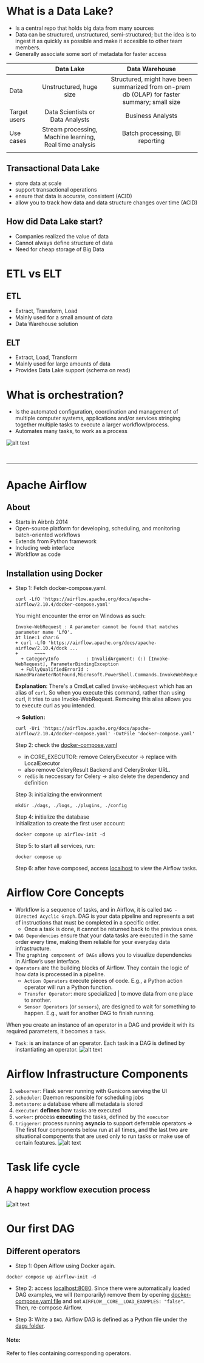# What is a Data Lake?

- Is a central repo that holds big data from many sources
- Data can be structured, unstructured, semi-structured;
  but the idea is to ingest it as quickly as possible and make it accesible
  to other team members.
- Generally associate some sort of metadata for faster access

|              |                        Data Lake                        |         Data Warehouse         |
| :----------- | :-----------------------------------------------------: | :----------------------------: |
| Data         |                 Unstructured, huge size                 |     Structured, might have been summarized from on-prem db (OLAP) for faster summary; small size     |
| Target users |            Data Scientists or Data Analysts             |       Business Analysts        |
| Use cases    | Stream processing, Machine learning, Real time analysis | Batch processing, BI reporting |
|              |


## Transactional Data Lake 
- store data at scale 
- support transactional operations 
- ensure that data is accurate, consistent (ACID)
- allow you to track how data and data structure 
changes over time (ACID)

## How did Data Lake start?

- Companies realized the value of data
- Cannot always define structure of data
- Need for cheap storage of Big Data

# ETL vs ELT

## ETL

- Extract, Transform, Load
- Mainly used for a small amount of data
- Data Warehouse solution

## ELT

- Extract, Load, Transform
- Mainly used for large amounts of data
- Provides Data Lake support (schema on read)

# What is orchestration?

- Is the automated configuration, coordination and management of multiple computer systems, applications and/or services stringing together multiple tasks to execute a larger workflow/process.
- Automates many tasks, to work as a process

![alt text](image.png)

<br>
<hr>

# Apache Airflow

## About

- Starts in Airbnb 2014
- Open-source platform for developing, scheduling, and monitoring batch-oriented workflows
- Extends from Python framework
- Including web interface
- Workflow as code

## Installation using Docker

- Step 1: Fetch docker-compose.yaml.

  ```
  curl -LfO 'https://airflow.apache.org/docs/apache-airflow/2.10.4/docker-compose.yaml'
  ```

  You might encounter the error on Windows as such:

  ```
  Invoke-WebRequest : A parameter cannot be found that matches parameter name 'LfO'.
  At line:1 char:6
  + curl -LfO 'https://airflow.apache.org/docs/apache-airflow/2.10.4/dock ...
  +      ~~~~
    + CategoryInfo          : InvalidArgument: (:) [Invoke-WebRequest], ParameterBindingException
    + FullyQualifiedErrorId : NamedParameterNotFound,Microsoft.PowerShell.Commands.InvokeWebRequestCommand
  ```

  **Explanation**: There's a CmdLet called `Invoke-WebRequest` which has an alias of `curl`. So when you execute this command, rather than using curl, it tries to use Invoke-WebRequest. Removing this alias allows you to execute curl as you intended.

  -> **Solution:**

  ```
  curl -Uri 'https://airflow.apache.org/docs/apache-airflow/2.10.4/docker-compose.yaml' -OutFile 'docker-compose.yaml'
  ```

  Step 2: check the [docker-compose.yaml](.\airflow_docker\docker-compose.yaml)

  - in CORE_EXECUTOR: remove CeleryExecutor -> replace with LocalExecutor
  - also remove CeleryResult Backend and CeleryBroker URL.
  - `redis` is neccessary for Celery -> also delete the dependency and definition

  Step 3: initializing the environment

  ```
  mkdir ./dags, ./logs, ./plugins, ./config
  ```

  Step 4: initialize the database <br>
  Initialization to create the first user account:

  ```
  docker compose up airflow-init -d
  ```

  Step 5: to start all services, run:
  ```
  docker compose up
  ``` 

  Step 6: after have composed, access [localhost](http://localhost:8080/) to view the Airflow tasks.

# Airflow Core Concepts

- Workflow is a sequence of tasks, and in Airflow, it is called `DAG - Directed Acyclic Graph`. DAG is your data pipeline and represents a set of instructions that must be completed in a specific order.
  - Once a task is done, it cannot be returned back to the previous ones.
- `DAG Dependencies` ensure that your data tasks are executed in the same order every time, making them reliable for your everyday data infrastructure.
- The `graphing component of DAGs` allows you to visualize dependencies in Airflow’s user interface.
- `Operators` are the building blocks of Airflow. They contain the logic of how data is processed in a pipeline.
  - `Action Operators` execute pieces of code. E.g., a Python action operator will run a Python function.
  - `Transfer Operator`: more specialized | to move data from one place to another.
  - `Sensor Operators` (or `sensors`), are designed to wait for something to happen. E.g., wait for another DAG to finish running.

When you create an instance of an operator in a DAG and provide it with its required parameters, it becomes a `task`.

- `Task`: is an instance of an operator. Each task in a DAG is defined by instantiating an operator.
  ![alt text](image-1.png)

# Airflow Infrastructure Components

1. `webserver`: Flask server running with Gunicorn serving the UI
2. `scheduler`: Daemon responsible for scheduling jobs
3. `metastore`: a database where all metadata is stored
4. `executor`: **defines** how `tasks` are executed
5. `worker`: process **executing** the tasks, defined by the `executor`
6. `triggerer`: process running **asyncio** to support deferrable operators
   => The first four components below run at all times,
   and the last two are situational components that are used only to run tasks or make use of certain features.
   ![alt text](image-3.png)

# Task life cycle

## A happy workflow execution process

![alt text](image-2.png)

# Our first DAG
## Different operators

- Step 1: Open Aiflow using Docker again.

```
docker compose up airflow-init -d
```

- Step 2: access [localhost:8080](http://localhost:8080/). Since there were automatically loaded DAG examples, we will (temporarily) remove them by opening [docker-compose.yaml file](./airflow_docker/docker-compose.yaml) and set `AIRFLOW__CORE__LOAD_EXAMPLES: "false"`. \
  Then, re-compose Airflow.

- Step 3: Write a `DAG`. Airflow DAG is defined as a Python file under the [dags folder](./airflow_docker/dags/). 

#### Note:
Refer to files containing corresponding operators. 
